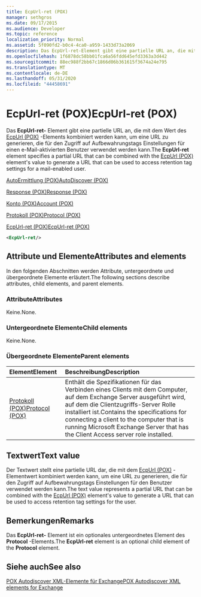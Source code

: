 ```yaml
---
title: EcpUrl-ret (POX)
manager: sethgros
ms.date: 09/17/2015
ms.audience: Developer
ms.topic: reference
localization_priority: Normal
ms.assetid: 5f090fd2-b0c4-4ca0-a959-1433d73a2069
description: Das EcpUrl-ret-Element gibt eine partielle URL an, die mit dem Wert des EcpUrl (POX)-Elements kombiniert werden kann, um eine URL zu generieren, die für den Zugriff auf Aufbewahrungstags Einstellungen für einen e-Mail-aktivierten Benutzer verwendet werden kann.
ms.openlocfilehash: 1f6878dc58bb01fca6a56fdd645efd3363a3d442
ms.sourcegitcommit: 88ec988f2bb67c1866d06b361615f3674a24e795
ms.translationtype: MT
ms.contentlocale: de-DE
ms.lasthandoff: 05/31/2020
ms.locfileid: "44458691"
---
```

# <a name="ecpurl-ret-pox"></a><span data-ttu-id="54fda-103">EcpUrl-ret (POX)</span><span class="sxs-lookup"><span data-stu-id="54fda-103">EcpUrl-ret (POX)</span></span>

<span data-ttu-id="54fda-104">Das **EcpUrl-ret-** Element gibt eine partielle URL an, die mit dem Wert des [EcpUrl (POX)](ecpurl-pox.md) -Elements kombiniert werden kann, um eine URL zu generieren, die für den Zugriff auf Aufbewahrungstags Einstellungen für einen e-Mail-aktivierten Benutzer verwendet werden kann.</span><span class="sxs-lookup"><span data-stu-id="54fda-104">The **EcpUrl-ret** element specifies a partial URL that can be combined with the [EcpUrl (POX)](ecpurl-pox.md) element's value to generate a URL that can be used to access retention tag settings for a mail-enabled user.</span></span> 
  
[<span data-ttu-id="54fda-105">AutoErmittlung (POX)</span><span class="sxs-lookup"><span data-stu-id="54fda-105">AutoDiscover (POX)</span></span>](autodiscover-pox.md)
  
[<span data-ttu-id="54fda-106">Response (POX)</span><span class="sxs-lookup"><span data-stu-id="54fda-106">Response (POX)</span></span>](response-pox.md)
  
[<span data-ttu-id="54fda-107">Konto (POX)</span><span class="sxs-lookup"><span data-stu-id="54fda-107">Account (POX)</span></span>](account-pox.md)
  
[<span data-ttu-id="54fda-108">Protokoll (POX)</span><span class="sxs-lookup"><span data-stu-id="54fda-108">Protocol (POX)</span></span>](protocol-pox.md)
  
[<span data-ttu-id="54fda-109">EcpUrl-ret (POX)</span><span class="sxs-lookup"><span data-stu-id="54fda-109">EcpUrl-ret (POX)</span></span>](ecpurl-ret-pox.md)
  
```XML
<EcpUrl-ret/>
```

## <a name="attributes-and-elements"></a><span data-ttu-id="54fda-110">Attribute und Elemente</span><span class="sxs-lookup"><span data-stu-id="54fda-110">Attributes and elements</span></span>

<span data-ttu-id="54fda-111">In den folgenden Abschnitten werden Attribute, untergeordnete und übergeordnete Elemente erläutert.</span><span class="sxs-lookup"><span data-stu-id="54fda-111">The following sections describe attributes, child elements, and parent elements.</span></span>
  
### <a name="attributes"></a><span data-ttu-id="54fda-112">Attribute</span><span class="sxs-lookup"><span data-stu-id="54fda-112">Attributes</span></span>

<span data-ttu-id="54fda-113">Keine.</span><span class="sxs-lookup"><span data-stu-id="54fda-113">None.</span></span>
  
### <a name="child-elements"></a><span data-ttu-id="54fda-114">Untergeordnete Elemente</span><span class="sxs-lookup"><span data-stu-id="54fda-114">Child elements</span></span>

<span data-ttu-id="54fda-115">Keine.</span><span class="sxs-lookup"><span data-stu-id="54fda-115">None.</span></span>
  
### <a name="parent-elements"></a><span data-ttu-id="54fda-116">Übergeordnete Elemente</span><span class="sxs-lookup"><span data-stu-id="54fda-116">Parent elements</span></span>

|<span data-ttu-id="54fda-117">**Element**</span><span class="sxs-lookup"><span data-stu-id="54fda-117">**Element**</span></span>|<span data-ttu-id="54fda-118">**Beschreibung**</span><span class="sxs-lookup"><span data-stu-id="54fda-118">**Description**</span></span>|
|:-----|:-----|
|[<span data-ttu-id="54fda-119">Protokoll (POX)</span><span class="sxs-lookup"><span data-stu-id="54fda-119">Protocol (POX)</span></span>](protocol-pox.md) <br/> |<span data-ttu-id="54fda-120">Enthält die Spezifikationen für das Verbinden eines Clients mit dem Computer, auf dem Exchange Server ausgeführt wird, auf dem die Clientzugriffs-Server Rolle installiert ist.</span><span class="sxs-lookup"><span data-stu-id="54fda-120">Contains the specifications for connecting a client to the computer that is running Microsoft Exchange Server that has the Client Access server role installed.</span></span>  <br/> |
   
## <a name="text-value"></a><span data-ttu-id="54fda-121">Textwert</span><span class="sxs-lookup"><span data-stu-id="54fda-121">Text value</span></span>

<span data-ttu-id="54fda-122">Der Textwert stellt eine partielle URL dar, die mit dem [EcpUrl (POX)](ecpurl-pox.md) -Elementwert kombiniert werden kann, um eine URL zu generieren, die für den Zugriff auf Aufbewahrungstags Einstellungen für den Benutzer verwendet werden kann.</span><span class="sxs-lookup"><span data-stu-id="54fda-122">The text value represents a partial URL that can be combined with the [EcpUrl (POX)](ecpurl-pox.md) element's value to generate a URL that can be used to access retention tag settings for the user.</span></span> 
  
## <a name="remarks"></a><span data-ttu-id="54fda-123">Bemerkungen</span><span class="sxs-lookup"><span data-stu-id="54fda-123">Remarks</span></span>

<span data-ttu-id="54fda-124">Das **EcpUrl-ret-** Element ist ein optionales untergeordnetes Element des **Protocol** -Elements.</span><span class="sxs-lookup"><span data-stu-id="54fda-124">The **EcpUrl-ret** element is an optional child element of the **Protocol** element.</span></span> 
  
## <a name="see-also"></a><span data-ttu-id="54fda-125">Siehe auch</span><span class="sxs-lookup"><span data-stu-id="54fda-125">See also</span></span>



[<span data-ttu-id="54fda-126">POX Autodiscover XML-Elemente für Exchange</span><span class="sxs-lookup"><span data-stu-id="54fda-126">POX Autodiscover XML elements for Exchange</span></span>](pox-autodiscover-xml-elements-for-exchange.md)


